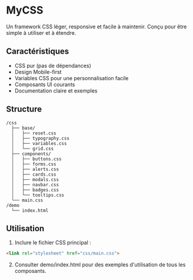 # MyCSS

Un framework CSS léger, responsive et facile à maintenir. Conçu pour être simple à utiliser et à étendre.

## Caractéristiques

- CSS pur (pas de dépendances)
- Design Mobile-first
- Variables CSS pour une personnalisation facile
- Composants UI courants
- Documentation claire et exemples

## Structure

```
/css
  ├── base/
  │   ├── reset.css
  │   ├── typography.css
  │   ├── variables.css
  │   └── grid.css
  ├── components/
  │   ├── buttons.css
  │   ├── forms.css
  │   ├── alerts.css
  │   ├── cards.css
  │   ├── modals.css
  │   ├── navbar.css
  │   ├── badges.css
  │   └── tooltips.css
  └── main.css
/demo
  └── index.html
```

## Utilisation

1. Inclure le fichier CSS principal :
```html
<link rel="stylesheet" href="css/main.css">
```

2. Consulter demo/index.html pour des exemples d'utilisation de tous les composants.
